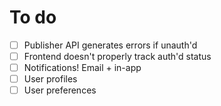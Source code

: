 # To do

- [ ] Publisher API generates errors if unauth'd
- [ ] Frontend doesn't properly track auth'd status
- [ ] Notifications! Email + in-app
- [ ] User profiles
- [ ] User preferences
